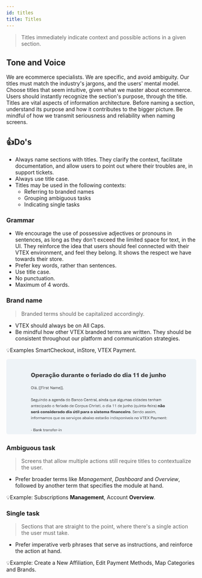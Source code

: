 ```yaml
---
id: titles
title: Titles
---
```



> Titles immediately indicate context and possible actions in a given section.  

## Tone and Voice
We are ecommerce specialists. We are specific, and avoid ambiguity. Our titles must match the industry's jargons, and the users' mental model. Choose titles that seem intuitive, given what we master about ecommerce. Users should instantly recognize the section's purpose, through the title.    
Titles are vital aspects of information architecture. Before naming a section, understand its purpose and how it contributes to the bigger picture. Be mindful of how we transmit seriousness and reliability when naming screens.   

## 👍Do's  

- Always name sections with titles. They clarify the context, facilitate documentation, and allow users to point out where their troubles are, in support tickets.        
- Always use title case.    
- Titles may be used in the following contexts:    
    - Referring to branded names       
    - Grouping ambiguous tasks         
    - Indicating single tasks        

### Grammar

- We encourage the use of possessive adjectives or pronouns in sentences, as long as they don't exceed the limited space for text, in the UI. They reinforce the idea that users should feel connected with their VTEX environment, and feel they belong. It shows the respect we have towards their store.  
- Prefer key words, rather than sentences.  
- Use title case.    
- No punctuation.     
- Maximum of 4 words.     

### Brand name

> Branded terms should be capitalized accordingly.   

- VTEX should always be on All Caps.   
- Be mindful how other VTEX branded terms are written. They should be consistent throughout our platform and communication strategies.     

💡Examples 
SmartCheckout, inStore, VTEX Payment.

![img](../../static/img/text-patterns/titles/Example.png)  


### **Ambiguous task**

> Screens that allow multiple actions still require titles to contextualize the user.  

- Prefer broader terms like *Management*, *Dashboard* and *Overview*, followed by another term that specifies the module at hand.  

💡Example: Subscriptions **Management**, Account **Overview**.  

### **Single task**

> Sections that are straight to the point, where there's a single action the user must take.  

- Prefer imperative verb phrases that serve as instructions, and reinforce the action at hand.  

💡Example: Create a New Affiliation, Edit Payment Methods, Map Categories and Brands.    
